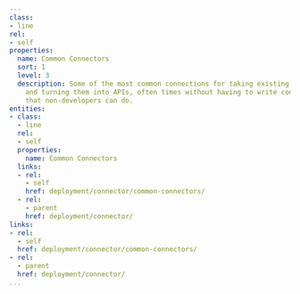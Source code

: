 ```yaml
---
class:
- line
rel:
- self
properties:
  name: Common Connectors
  sort: 1
  level: 3
  description: Some of the most common connections for taking existing backend resources
    and turning them into APIs, often times without having to write code, and something
    that non-developers can do.
entities:
- class:
  - line
  rel:
  - self
  properties:
    name: Common Connectors
  links:
  - rel:
    - self
    href: deployment/connector/common-connectors/
  - rel:
    - parent
    href: deployment/connector/
links:
- rel:
  - self
  href: deployment/connector/common-connectors/
- rel:
  - parent
  href: deployment/connector/
...
```


